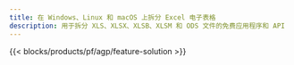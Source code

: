 ```yaml
---
title: 在 Windows、Linux 和 macOS 上拆分 Excel 电子表格
description: 用于拆分 XLS、XLSX、XLSB、XLSM 和 ODS 文件的免费应用程序和 API
---
```

{{< blocks/products/pf/agp/feature-solution >}} 
